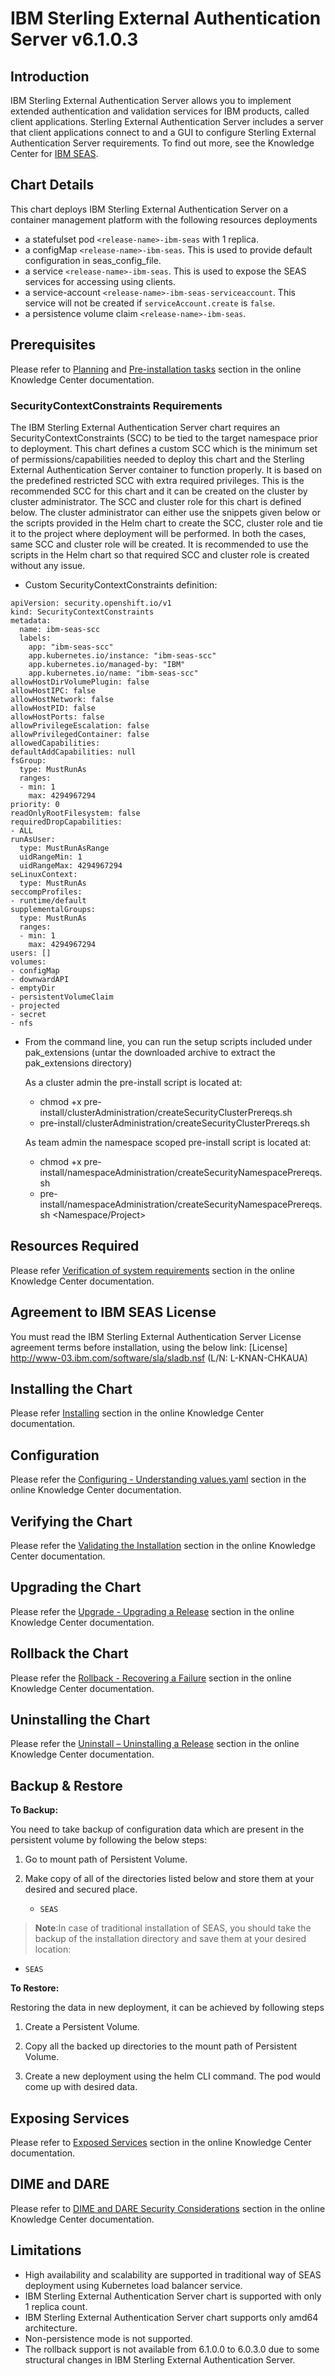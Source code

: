 # IBM Sterling External Authentication Server v6.1.0.3

## Introduction

IBM Sterling External Authentication Server allows you to implement extended authentication and validation services for IBM products, called client applications. Sterling External Authentication Server includes a server that client applications connect to and a GUI to configure Sterling External Authentication Server requirements. To find out more, see the Knowledge Center for [IBM SEAS](https://www.ibm.com/docs/en/external-auth-server/6.1.0).

## Chart Details

This chart deploys IBM Sterling External Authentication Server on a container management platform with the following resources deployments

- a statefulset pod `<release-name>-ibm-seas` with 1 replica.
- a configMap `<release-name>-ibm-seas`. This is used to provide default configuration in seas_config_file.
- a service `<release-name>-ibm-seas`. This is used to expose the SEAS services for accessing using clients.
- a service-account `<release-name>-ibm-seas-serviceaccount`. This service will not be created if `serviceAccount.create` is `false`.
- a persistence volume claim `<release-name>-ibm-seas`.

## Prerequisites

Please refer to [Planning](https://www.ibm.com/docs/en/external-auth-server/6.1.0?topic=software-planning) and [Pre-installation tasks](https://www.ibm.com/docs/en/external-auth-server/6.1.0?topic=installing-pre-installation-tasks) section in the online Knowledge Center documentation. 

### SecurityContextConstraints Requirements

The IBM Sterling External Authentication Server chart requires an SecurityContextConstraints (SCC) to be tied to the target namespace prior to deployment. This chart defines a custom SCC which is the minimum set of permissions/capabilities needed to deploy this chart and the Sterling External Authentication Server container to function properly. It is based on the predefined restricted SCC with extra required privileges. This is the recommended SCC for this chart and it can be created on the cluster by cluster administrator. The SCC and cluster role for this chart is defined below. The cluster administrator can either use the snippets given below or the scripts provided in the Helm chart to create the SCC, cluster role and tie it to the project where deployment will be performed. In both the cases, same SCC and cluster role will be created. It is recommended to use the scripts in the Helm chart so that required SCC and cluster role is created without any issue.

* Custom SecurityContextConstraints definition:

```
apiVersion: security.openshift.io/v1
kind: SecurityContextConstraints
metadata:
  name: ibm-seas-scc 
  labels:
    app: "ibm-seas-scc"
    app.kubernetes.io/instance: "ibm-seas-scc"
    app.kubernetes.io/managed-by: "IBM"
    app.kubernetes.io/name: "ibm-seas-scc"
allowHostDirVolumePlugin: false
allowHostIPC: false
allowHostNetwork: false
allowHostPID: false
allowHostPorts: false
allowPrivilegeEscalation: false
allowPrivilegedContainer: false
allowedCapabilities:
defaultAddCapabilities: null
fsGroup:
  type: MustRunAs
  ranges:
  - min: 1
    max: 4294967294
priority: 0
readOnlyRootFilesystem: false
requiredDropCapabilities:
- ALL
runAsUser:
  type: MustRunAsRange
  uidRangeMin: 1
  uidRangeMax: 4294967294
seLinuxContext:
  type: MustRunAs
seccompProfiles:
- runtime/default
supplementalGroups:
  type: MustRunAs
  ranges:
  - min: 1
    max: 4294967294
users: []
volumes:
- configMap
- downwardAPI
- emptyDir
- persistentVolumeClaim
- projected
- secret
- nfs
```

- From the command line, you can run the setup scripts included under pak_extensions (untar the downloaded archive to extract the pak_extensions directory)

  As a cluster admin the pre-install script is located at:
  - chmod +x pre-install/clusterAdministration/createSecurityClusterPrereqs.sh
  - pre-install/clusterAdministration/createSecurityClusterPrereqs.sh

  As team admin the namespace scoped pre-install script is located at:
  - chmod +x pre-install/namespaceAdministration/createSecurityNamespacePrereqs.sh
  - pre-install/namespaceAdministration/createSecurityNamespacePrereqs.sh <Namespace/Project>
  

## Resources Required

Please refer [Verification of system requirements](https://www.ibm.com/docs/en/external-auth-server/6.1.0?topic=planning-verification-system-requirements) section in the online Knowledge Center documentation.

## Agreement to IBM SEAS License

You must read the IBM Sterling External Authentication Server License agreement terms before installation, using the below link:
[License] http://www-03.ibm.com/software/sla/sladb.nsf (L/N: L-KNAN-CHKAUA)

## Installing the Chart

Please refer [Installing](https://www.ibm.com/docs/en/external-auth-server/6.1.0?topic=installing-sterling-external-authentication-server-using-helm-chart) section in the online Knowledge Center documentation.

## Configuration

Please refer the [Configuring - Understanding values.yaml](https://www.ibm.com/docs/en/external-auth-server/6.1.0?topic=tasks-configuring-understanding-valuesyaml) section in the online Knowledge Center documentation.

## Verifying the Chart

Please refer the [Validating the Installation](https://www.ibm.com/docs/en/external-auth-server/6.1.0?topic=installing-validating-installation) section in the online Knowledge Center documentation.

## Upgrading the Chart

Please refer the [Upgrade - Upgrading a Release](https://www.ibm.com/docs/en/external-auth-server/6.1.0?topic=uninstall-upgrading-release) section in the online Knowledge Center documentation.

## Rollback the Chart

Please refer the [Rollback - Recovering a Failure](https://www.ibm.com/docs/en/external-auth-server/6.1.0?topic=uninstall-rollback-recovering-failure) section in the online Knowledge Center documentation.

## Uninstalling the Chart

Please refer the [Uninstall – Uninstalling a Release](https://www.ibm.com/docs/en/external-auth-server/6.1.0?topic=uninstall-uninstalling-release) section in the online Knowledge Center documentation.

## Backup & Restore

**To Backup:**

You need to take backup of configuration data which are present in the persistent volume by following the below steps:

1. Go to mount path of Persistent Volume.

2. Make copy of all of the directories listed below and store them at your desired and secured place.
   * `SEAS`
  
> **Note**:In case of traditional installation of SEAS, you should take the backup of the installation directory and save them at your desired location:
   * `SEAS`

**To Restore:**

Restoring the data in new deployment, it can be achieved by following steps

1. Create a Persistent Volume.

2. Copy all the backed up directories to the mount path of Persistent Volume.

3. Create a new deployment using the helm CLI command. The pod would come up with desired data.

## Exposing Services

Please refer to [Exposed Services](https://www.ibm.com/docs/en/external-auth-server/6.1.0?topic=installing-validating-installation) section in the online Knowledge Center documentation.

## DIME and DARE

Please refer to [DIME and DARE Security Considerations](https://www.ibm.com/docs/en/external-auth-server/6.1.0?topic=installing-validating-installation) section in the online Knowledge Center documentation.

## Limitations

- High availability and scalability are supported in traditional way of SEAS deployment using Kubernetes load balancer service.
- IBM Sterling External Authentication Server chart is supported with only 1 replica count.
- IBM Sterling External Authentication Server chart supports only amd64 architecture.
- Non-persistence mode is not supported.
- The rollback support is not available from 6.1.0.0 to 6.0.3.0 due to some structural changes in IBM Sterling External Authentication Server.


